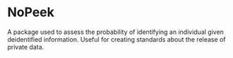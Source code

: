 # NoPeek
A package used to assess the probability of identifying an individual given deidentified information. Useful for creating standards about the release of private data.
